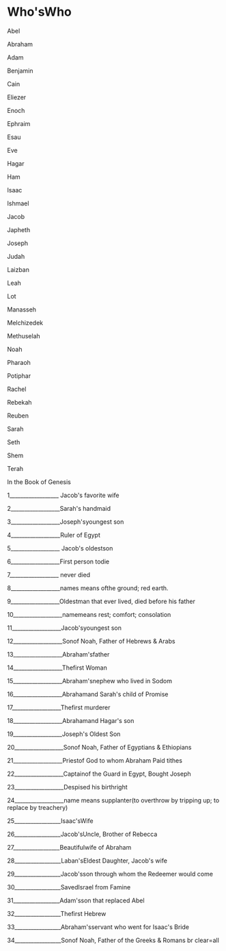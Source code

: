 <h1><span lang='en'>Who&apos;sWho </span></h1>
<p><span lang='en'>Abel </span></p>
<p><span lang='en'>Abraham </span></p>
<p><span lang='en'>Adam </span></p>
<p><span lang='en'>Benjamin </span></p>
<p><span lang='en'>Cain </span></p>
<p><span lang='en'>Eliezer </span></p>
<p><span lang='en'>Enoch </span></p>
<p><span lang='en'>Ephraim </span></p>
<p><span lang='en'>Esau </span></p>
<p><span lang='en'>Eve </span></p>
<p><span lang='en'>Hagar </span></p>
<p><span lang='en'>Ham </span></p>
<p><span lang='en'>Isaac </span></p>
<p><span lang='en'>Ishmael </span></p>
<p><span lang='en'>Jacob </span></p>
<p><span lang='en'>Japheth </span></p>
<p><span lang='en'>Joseph </span></p>
<p><span lang='en'>Judah </span></p>
<p><span lang='en'>Laizban </span></p>
<p><span lang='en'>Leah </span></p>
<p><span lang='en'>Lot </span></p>
<p><span lang='en'>Manasseh </span></p>
<p><span lang='en'>Melchizedek </span></p>
<p><span lang='en'>Methuselah </span></p>
<p><span lang='en'>Noah </span></p>
<p><span lang='en'>Pharaoh </span></p>
<p><span lang='en'>Potiphar </span></p>
<p><span lang='en'>Rachel </span></p>
<p><span lang='en'>Rebekah </span></p>
<p><span lang='en'>Reuben </span></p>
<p><span lang='en'>Sarah </span></p>
<p><span lang='en'>Seth </span></p>
<p><span lang='en'>Shem </span></p>
<p><span lang='en'>Terah </span></p>
<p><span lang='en'>In the Book of Genesis </span></p>
<p><span lang='en'>1__________________ Jacob&apos;s favorite wife </span></p>
<p><span lang='en'>2__________________Sarah&apos;s handmaid </span></p>
<p><span lang='en'>3__________________Joseph&apos;syoungest son </span></p>
<p><span lang='en'>4__________________Ruler of Egypt </span></p>
<p><span lang='en'>5__________________ Jacob&apos;s oldestson </span></p>
<p><span lang='en'>6__________________First person todie </span></p>
<p><span lang='en'>7__________________ never died </span></p>
<p><span lang='en'>8__________________names means ofthe ground; red earth. </span></p>
<p><span lang='en'>9__________________Oldestman that ever lived&#44; died before his father </span></p>
<p><span lang='en'>10__________________namemeans rest; comfort; consolation </span></p>
<p><span lang='en'>11__________________Jacob&apos;syoungest son </span></p>
<p><span lang='en'>12__________________Sonof Noah&#44; Father of Hebrews &amp; Arabs </span></p>
<p><span lang='en'>13__________________Abraham&apos;sfather </span></p>
<p><span lang='en'>14__________________Thefirst Woman </span></p>
<p><span lang='en'>15__________________Abraham&apos;snephew who lived in Sodom </span></p>
<p><span lang='en'>16__________________Abrahamand Sarah&apos;s child of Promise </span></p>
<p><span lang='en'>17__________________Thefirst murderer </span></p>
<p><span lang='en'>18__________________Abrahamand Hagar&apos;s son </span></p>
<p><span lang='en'>19__________________Joseph&apos;s Oldest Son </span></p>
<p><span lang='en'>20__________________Sonof Noah&#44; Father of Egyptians &amp; Ethiopians </span></p>
<p><span lang='en'>21__________________Priestof God to whom Abraham Paid tithes </span></p>
<p><span lang='en'>22__________________Captainof the Guard in Egypt&#44; Bought Joseph </span></p>
<p><span lang='en'>23__________________Despised his birthright </span></p>
<p><span lang='en'>24__________________name means supplanter(to overthrow by tripping up; to replace by treachery) </span></p>
<p><span lang='en'>25_________________Isaac&apos;sWife </span></p>
<p><span lang='en'>26_________________Jacob&apos;sUncle&#44; Brother of Rebecca </span></p>
<p><span lang='en'>27_________________Beautifulwife of Abraham </span></p>
<p><span lang='en'>28_________________Laban&apos;sEldest Daughter&#44; Jacob&apos;s wife </span></p>
<p><span lang='en'>29_________________Jacob&apos;sson through whom the Redeemer would come </span></p>
<p><span lang='en'>30_________________SavedIsrael from Famine </span></p>
<p><span lang='en'>31_________________Adam&apos;sson that replaced Abel </span></p>
<p><span lang='en'>32_________________Thefirst Hebrew </span></p>
<p><span lang='en'>33_________________Abraham&apos;sservant who went for Isaac&apos;s Bride </span></p>
<p><span lang='en'>34_________________Sonof Noah&#44; Father of the Greeks &amp; Romans br clear=all </span></p></div><div id='sec-16'>
